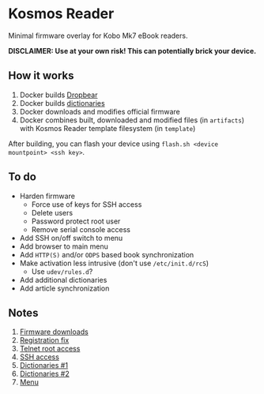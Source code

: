 # Kosmos Reader

Minimal firmware overlay for Kobo Mk7 eBook readers.

**DISCLAIMER: Use at your own risk! This can potentially brick your device.**

## How it works

1. Docker builds [Dropbear](https://github.com/mkj/dropbear)
2. Docker builds [dictionaries](https://github.com/BoboTiG/ebook-reader-dict)
3. Docker downloads and modifies official firmware
4. Docker combines built, downloaded and modified files (in `artifacts`) with Kosmos Reader template filesystem (in `template`)

After building, you can flash your device using `flash.sh <device mountpoint> <ssh key>`.

## To do

* Harden firmware
    * Force use of keys for SSH access
    * Delete users
    * Password protect root user
    * Remove serial console access
* Add SSH on/off switch to menu
* Add browser to main menu
* Add `HTTP(S)` and/or `ODPS` based book synchronization
* Make activation less intrusive (don't use `/etc/init.d/rcS`)
    * Use `udev/rules.d`?
* Add additional dictionaries
* Add article synchronization

## Notes

1. [Firmware downloads](https://wiki.mobileread.com/wiki/Kobo_Firmware_Releases#Firmware_2)
2. [Registration fix](https://yingtongli.me/blog/2018/07/30/kobo-rego.html)
3. [Telnet root access](https://yingtongli.me/blog/2018/07/30/kobo-telnet.html)
4. [SSH access](https://yingtongli.me/blog/2018/07/30/kobo-ssh.html)
5. [Dictionaries #1](https://github.com/BoboTiG/ebook-reader-dict)
6. [Dictionaries #2](https://pgaskin.net/dictutil/)
7. [Menu](https://github.com/baskerville/plato/tree/master/contrib/NickelMenu)

